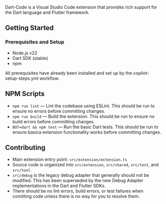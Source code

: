 Dart-Code is a Visual Studio Code extension that provides rich support for the Dart language and Flutter framework.

## Getting Started

### Prerequisites and Setup

- Node.js v22
- Dart SDK (stable)
- npm

All prerequisites have already been installed and set up by the copilot-setup-steps.yml workflow.

## NPM Scripts

- `npm run lint` — Lint the codebase using ESLint. This should be run to ensure no errors before committing changes.
- `npm run build` — Build the extension. This should be run to ensure no build errors before committing changes.
- `BOT=dart && npm test` — Run the basic Dart tests. This should be run to ensure basica extension functionality works before committing changes.

## Contributing

- Main extension entry point: `src/extension/extension.ts`
- Source code is organized into `src/extension`, `src/shared`, `src/test`, and `src/tool`.
- `src/debug` is the legacy debug adapter that generally should not be modified. This has been superseded by the new Debug Adapter implementations in the Dart and Flutter SDKs.
- There should be no lint errors, build errors, or test failures when comitting code unless there is no way for you to resolve them.
